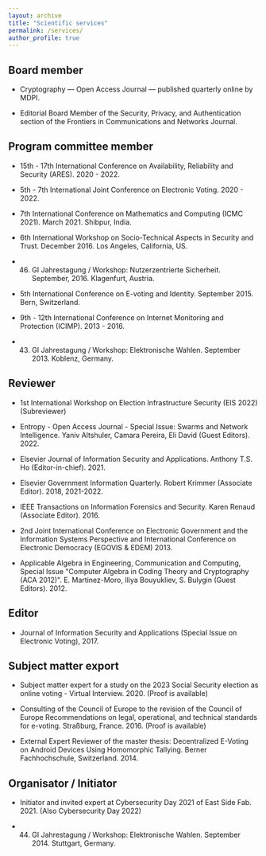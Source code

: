 ```yaml
---
layout: archive
title: "Scientific services"
permalink: /services/
author_profile: true
---
```


Board member
---
* Cryptography — Open Access Journal — published quarterly online by MDPI.

* Editorial Board Member of the Security, Privacy, and Authentication section of the Frontiers in Communications and Networks Journal.

Program committee member
---
* 15th - 17th International Conference on Availability, Reliability and Security (ARES). 2020 - 2022.

* 5th - 7th International Joint Conference on Electronic Voting. 2020 - 2022.

* 7th International Conference on Mathematics and Computing (ICMC 2021). March 2021. Shibpur, India.

* 6th International Workshop on Socio-Technical Aspects in Security and Trust. December 2016. Los Angeles, California, US.

* 46. GI Jahrestagung / Workshop: Nutzerzentrierte Sicherheit. September, 2016. Klagenfurt, Austria.

* 5th International Conference on E-voting and Identity. September 2015. Bern, Switzerland.

* 9th - 12th International Conference on Internet Monitoring and Protection (ICIMP). 2013 - 2016.

* 43. GI Jahrestagung / Workshop: Elektronische Wahlen. September 2013. Koblenz, Germany.


Reviewer
---
* 1st International Workshop on Election Infrastructure Security (EIS 2022) (Subreviewer)

* Entropy - Open Access Journal - Special Issue: Swarms and Network Intelligence.  Yaniv Altshuler, Camara Pereira, Eli David (Guest Editors). 2022.

* Elsevier Journal of Information Security and Applications. Anthony T.S. Ho (Editor-in-chief). 2021.

* Elsevier Government Information Quarterly. Robert Krimmer (Associate Editor). 2018, 2021-2022.

* IEEE Transactions on Information Forensics and Security. Karen Renaud (Associate Editor). 2016.

* 2nd Joint International Conference on Electronic Government and the Information Systems Perspective and International Conference on Electronic Democracy (EGOVIS & EDEM) 2013.

* Applicable Algebra in Engineering, Communication and Computing, Special Issue "Computer Algebra in Coding Theory and Cryptography (ACA 2012)". E. Martinez-Moro, Iliya Bouyukliev, S. Bulygin (Guest Editors). 2012.

Editor
---
* Journal of Information Security and Applications (Special Issue on Electronic Voting), 2017.

Subject matter export
---

* Subject matter expert for a study on the 2023 Social Security election as online voting - Virtual Interview. 2020. (Proof is available)

* Consulting of the Council of Europe to the revision of the Council of Europe Recommendations on legal, operational, and technical standards for e-voting. Straßburg, France. 2016. (Proof is available)

* External Expert Reviewer of the master thesis: Decentralized E-Voting on Android Devices Using Homomorphic Tallying. Berner Fachhochschule, Switzerland. 2014.

Organisator / Initiator
---
* Initiator and invited expert at Cybersecurity Day 2021 of East Side Fab. 2021. (Also Cybersecurity Day 2022)

* 44. GI Jahrestagung / Workshop: Elektronische Wahlen. September 2014. Stuttgart, Germany.
